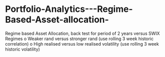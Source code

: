 # Portfolio-Analytics---Regime-Based-Asset-allocation-
Regime based Asset Allocation, back test for period of 2 years versus SWIX   Regimes o   Weaker rand versus stronger rand (use rolling 3 week historic correlation)   o   High realised versus low realised volatility (use rolling 3 week historic volatility)
